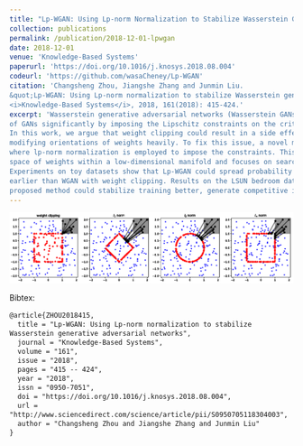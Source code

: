 ```yaml
---
title: "Lp-WGAN: Using Lp-norm Normalization to Stabilize Wasserstein Generative Adversarial Networks"
collection: publications
permalink: /publication/2018-12-01-lpwgan
date: 2018-12-01
venue: 'Knowledge-Based Systems'
paperurl: 'https://doi.org/10.1016/j.knosys.2018.08.004'
codeurl: 'https://github.com/wasaCheney/Lp-WGAN'
citation: 'Changsheng Zhou, Jiangshe Zhang and Junmin Liu.
&quot;Lp-WGAN: Using Lp-norm normalization to stabilize Wasserstein generative adversarial networks.&quot;
<i>Knowledge-Based Systems</i>, 2018, 161(2018): 415-424.'
excerpt: 'Wasserstein generative adversarial networks (Wasserstein GANs, WGAN) improve the performance
of GANs significantly by imposing the Lipschitz constraints on the critic, which is implemented by weight clipping.
In this work, we argue that weight clipping could result in a side effect called area collapse by
modifying orientations of weights heavily. To fix this issue, a novel method called Lp-WGAN is presented,
where lp-norm normalization is employed to impose the constraints. This method restricts the searching
space of weights within a low-dimensional manifold and focuses on searching orientations of weights.
Experiments on toy datasets show that Lp-WGAN could spread probability mass and find the underlying distribution
earlier than WGAN with weight clipping. Results on the LSUN bedroom dataset and CIFAR-10 dataset show that the
proposed method could stabilize training better, generate competitive images earlier and get higher evaluation scores.'
---
```


![why_lpwgan](images/lpwgan.png)

Bibtex:
```
@article{ZHOU2018415,
  title = "Lp-WGAN: Using Lp-norm normalization to stabilize Wasserstein generative adversarial networks",
  journal = "Knowledge-Based Systems",
  volume = "161",
  issue = "2018",
  pages = "415 -- 424",
  year = "2018",
  issn = "0950-7051",
  doi = "https://doi.org/10.1016/j.knosys.2018.08.004",
  url = "http://www.sciencedirect.com/science/article/pii/S0950705118304003",
  author = "Changsheng Zhou and Jiangshe Zhang and Junmin Liu"
}
```
<!-- excerpt: 'This paper is about stabilizing Wasserstein Generative Networks by Lp norm.' -->
<!--title href content -->
<!-- This paper is about stabilizing WGAN by Lp norm. -->

<!-- [Download paper here](https://doi.org/10.1016/j.knosys.2018.08.004) -->

<!-- Recommended citation: Changsheng Zhou, Jiangshe Zhang and Junmin Liu. (2018). "Lp-WGAN: Using Lp-norm normalization to stabilize Wasserstein generative adversarial networks." <i>Knowledge-Based Systems</i>. 161. -->
